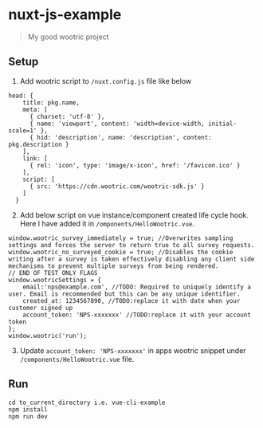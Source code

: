 # nuxt-js-example

> My good wootric project

## Setup
1. Add wootric script to `/nuxt.config.js` file like below
```
head: {
    title: pkg.name,
    meta: [
      { charset: 'utf-8' },
      { name: 'viewport', content: 'width=device-width, initial-scale=1' },
      { hid: 'description', name: 'description', content: pkg.description }
    ],
    link: [
      { rel: 'icon', type: 'image/x-icon', href: '/favicon.ico' }
    ],
    script: [
      { src: 'https://cdn.wootric.com/wootric-sdk.js' }
    ]
  }
```
2. Add below script on vue instance/component created life cycle hook. Here I have added it in `/omponents/HelloWootric.vue`.
```
window.wootric_survey_immediately = true; //Overwrites sampling settings and forces the server to return true to all survey requests.
window.wootric_no_surveyed_cookie = true; //Disables the cookie writing after a survey is taken effectively disabling any client side mechanisms to prevent multiple surveys from being rendered.
// END OF TEST ONLY FLAGS
window.wootricSettings = {
    email:'nps@example.com', //TODO: Required to uniquely identify a user. Email is recommended but this can be any unique identifier.
    created_at: 1234567890, //TODO:replace it with date when your customer signed up
    account_token: 'NPS-xxxxxxx' //TODO:replace it with your account token
};
window.wootric('run');
```
3. Update `account_token: 'NPS-xxxxxxx'` in apps wootric snippet under `/components/HelloWootric.vue` file.

## Run
```
cd to_current_directory i.e. vue-cli-example
npm install
npm run dev
```

